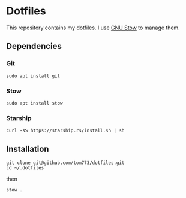# Dotfiles

This repository contains my dotfiles. I use [GNU Stow](https://www.gnu.org/software/stow/) to manage them.

## Dependencies

### Git

```
sudo apt install git
```

### Stow

```
sudo apt install stow
```

### Starship

```
curl -sS https://starship.rs/install.sh | sh
```

## Installation

``` 
git clone git@github.com/tom773/dotfiles.git 
cd ~/.dotfiles
```
then

``` 
stow .
```
